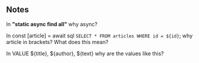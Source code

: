 ## Notes 
In **"static async find all"** why async? 

In const [article] = await sql `SELECT * FROM articles WHERE id = ${id}`; why article in brackets? What does this mean? 

In  VALUE ${title}, ${author}, ${text} why are the values like this?
